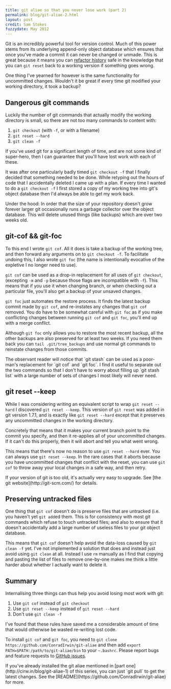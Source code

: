 ```yaml
---
title: git aliae so that you never lose work (part 2)
permalink: blog/git-aliae-2.html
layout: post
credit: Sam Stokes
fuzzydate: May 2012
---
```


Git is an incredibly powerful tool for version control. Much of this power stems
from its underlying append-only object database which ensures that once you've
made a commit it can never be changed or unmade. This is great because it means
you can [refactor history](http://cirw.in/blog/git-aliae-1) safe in the
knowledge that you can `git reset` back to a working version if something goes
wrong.

One thing I've yearned for however is the same functionality for uncommitted
changes. Wouldn't it be great if every time git modified your working directory,
it took a backup?

Dangerous git commands
----------------------

Luckily the number of git commands that actually modify the working directory is
small, so there are not too many commands to content with:

1. `git checkout` (with `-f`, or with a filename)
2. `git reset --hard`
3. `git clean -f`

If you've used git for a significant length of time, and are not some kind of
super-hero, then I can guarantee that you'll have lost work with each of these.

It was after one particularly badly timed `git checkout -f` that I finally decided
that something needed to be done. While retyping out the hours of code that I
accidentally deleted I came up with a plan. If every time I wanted to do a `git
checkout -f` I first stored a copy of my working tree into git's object
database then I'd always be able to get my work back.

<aside>Under the hood: In order that the size of your repository doesn't grow
forever larger git occasionally runs a garbage collector over the object
database. This will delete unused things (like backups) which are over two
weeks old.</aside>

git-cof && git-foc
------------------

To this end I wrote `git cof`. All it does is take a backup of the working tree,
and then forward any arguments on to `git checkout -f`. To facilitate undoing
this, I also wrote `git foc` (the name is intentionally evocative of the
expletive I no longer need to use).

`git cof` can be used as a drop-in replacement for all uses of `git checkout`,
(excepting `-m` and `-p` because those flags are incompatible with `-f`). This
means that if you use it when changing branch, or when checking out a particular
file, you'll also get a backup of your unsaved changes.

`git foc` just automates the restore process. It finds the latest backup commit
made by `git cof`, and re-instates any changes that `git cof` removed. You do
have to be somewhat careful with `git foc` as if you make conflicting changes
between running `git cof` and `git foc`, you'll end up with a merge conflict.

Although `git foc` only allows you to restore the most recent backup, all the
other backups are also preserved for at least two weeks. If you need them back
you can `tail .git/tree_backups` and use normal git commands to reinstate
changes from those commits.

<aside>The observant reader will notice that `git stash` can be used as a
poor-man's replacement for `git cof` and `git foc`. I find it useful to separate
out the two commands so that I don't have to worry about filling up `git stash
list` with a large number of sets of changes I most likely will never
need.</aside>

git reset --keep
----------------

While I was considering writing an equivalent script to wrap `git reset --hard`
I discovered `git reset --keep`. This version of `git reset` was added in
git version 1.7.1, and is exactly like `git reset --hard` except that it
preserves any uncommitted changes in the working directory.

Concretely that means that it makes your current branch point to the commit you
specify, and then it re-applies all of your uncommitted changes. If it can't do
this properly, then it will abort and tell you what went wrong.

This means that there's now no reason to use `git reset --hard` ever. You can
always use `git reset --keep`. In the rare cases that it aborts because you have
uncommitted changes that conflict with the reset, you can use `git cof` to throw
away your local changes in a safe way, and then retry.

<aside>If your version of git is too old, it's actually very easy to upgrade.
See [the git website](http://git-scm.com/) for details.</aside>

Preserving untracked files
--------------------------

One thing that `git cof` doesn't do is preserve files that are untracked (i.e.
you haven't yet `git add`ed them. This is for consistency with most git commands
which refuse to touch untracked files; and also to ensure that it doesn't
accidentally add a large number of useless files to your git object database.

This means that `git cof` doesn't help avoid the data-loss caused by `git clean
-f` yet. I've not implemented a solution that does and instead just avoid using
`git clean` at all. Instead I use `rm` manually as I find that copying and
pasting the list of files to remove one-by-one makes me think a little harder
about whether I actually want to delete it.

Summary
-------

Internalising three things can thus help you avoid losing most work with git:

1. Use `git cof` instead of `git checkout`
2. Use `git reset --keep` instead of `git reset --hard`
3. Don't use `git clean -f`

I've found that these rules have saved me a considerable amount of time that
would otherwise be wasted re-writing lost code.

To install `git cof` and `git foc`, you need to `git clone
https://github.com/ConradIrwin/git-aliae` and then add `export
PATH=$PATH:/path/to/git-aliae/bin` to your `~.bashrc`. Please report bugs and
feature requests to [GitHub issues](https://github.com/ConradIrwin/git-aliae/issues).

<aside>If you've already installed the git aliae mentioned in [part
one](http://cirw.in/blog/git-aliae-1) of this series, you can just `git pull` to get the
latest changes. See the [README](https://github.com/ConradIrwin/git-aliae) for more.</aside>
